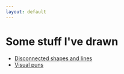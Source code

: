 ```yaml
---
layout: default
---
```


# Some stuff I've drawn

- [Disconnected shapes and lines ](/drawings/lines-and-shapes)
- [Visual puns](/drawings/visual-puns)
